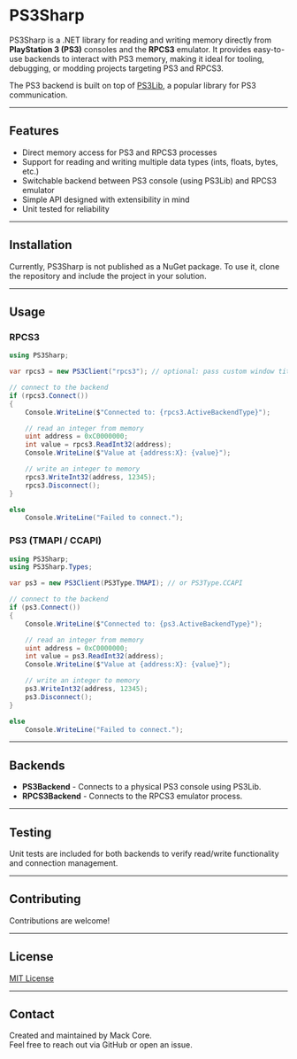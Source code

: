# PS3Sharp

PS3Sharp is a .NET library for reading and writing memory directly from **PlayStation 3 (PS3)** consoles and the **RPCS3** emulator. It provides easy-to-use backends to interact with PS3 memory, making it ideal for tooling, debugging, or modding projects targeting PS3 and RPCS3.

The PS3 backend is built on top of [PS3Lib](https://github.com/iMCSx/PS3Lib), a popular library for PS3 communication.

---

## Features

- Direct memory access for PS3 and RPCS3 processes
- Support for reading and writing multiple data types (ints, floats, bytes, etc.)
- Switchable backend between PS3 console (using PS3Lib) and RPCS3 emulator
- Simple API designed with extensibility in mind
- Unit tested for reliability

---

## Installation

Currently, PS3Sharp is not published as a NuGet package. To use it, clone the repository and include the project in your solution.

---

## Usage

### RPCS3

```csharp
using PS3Sharp;

var rpcs3 = new PS3Client("rpcs3"); // optional: pass custom window title

// connect to the backend
if (rpcs3.Connect())
{
    Console.WriteLine($"Connected to: {rpcs3.ActiveBackendType}");

    // read an integer from memory
    uint address = 0xC0000000;
    int value = rpcs3.ReadInt32(address);
    Console.WriteLine($"Value at {address:X}: {value}");

    // write an integer to memory
    rpcs3.WriteInt32(address, 12345);
    rpcs3.Disconnect();
}

else
    Console.WriteLine("Failed to connect.");
```

### PS3 (TMAPI / CCAPI)

```csharp
using PS3Sharp;
using PS3Sharp.Types;

var ps3 = new PS3Client(PS3Type.TMAPI); // or PS3Type.CCAPI

// connect to the backend
if (ps3.Connect())
{
    Console.WriteLine($"Connected to: {ps3.ActiveBackendType}");

    // read an integer from memory
    uint address = 0xC0000000;
    int value = ps3.ReadInt32(address);
    Console.WriteLine($"Value at {address:X}: {value}");

    // write an integer to memory
    ps3.WriteInt32(address, 12345);
    ps3.Disconnect();
}

else
    Console.WriteLine("Failed to connect.");
```

---

## Backends

- **PS3Backend**   - Connects to a physical PS3 console using PS3Lib.
- **RPCS3Backend** - Connects to the RPCS3 emulator process.

---

## Testing

Unit tests are included for both backends to verify read/write functionality and connection management.

---

## Contributing

Contributions are welcome!

---

## License

[MIT License](LICENSE)

---

## Contact

Created and maintained by Mack Core.  
Feel free to reach out via GitHub or open an issue.